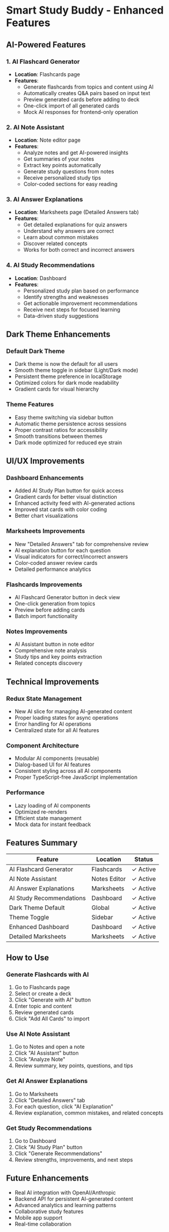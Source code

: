 # Smart Study Buddy - Enhanced Features

## AI-Powered Features

### 1. AI Flashcard Generator
- **Location**: Flashcards page
- **Features**:
  - Generate flashcards from topics and content using AI
  - Automatically creates Q&A pairs based on input text
  - Preview generated cards before adding to deck
  - One-click import of all generated cards
  - Mock AI responses for frontend-only operation

### 2. AI Note Assistant
- **Location**: Note editor page
- **Features**:
  - Analyze notes and get AI-powered insights
  - Get summaries of your notes
  - Extract key points automatically
  - Generate study questions from notes
  - Receive personalized study tips
  - Color-coded sections for easy reading

### 3. AI Answer Explanations
- **Location**: Marksheets page (Detailed Answers tab)
- **Features**:
  - Get detailed explanations for quiz answers
  - Understand why answers are correct
  - Learn about common mistakes
  - Discover related concepts
  - Works for both correct and incorrect answers

### 4. AI Study Recommendations
- **Location**: Dashboard
- **Features**:
  - Personalized study plan based on performance
  - Identify strengths and weaknesses
  - Get actionable improvement recommendations
  - Receive next steps for focused learning
  - Data-driven study suggestions

## Dark Theme Enhancements

### Default Dark Theme
- Dark theme is now the default for all users
- Smooth theme toggle in sidebar (Light/Dark mode)
- Persistent theme preference in localStorage
- Optimized colors for dark mode readability
- Gradient cards for visual hierarchy

### Theme Features
- Easy theme switching via sidebar button
- Automatic theme persistence across sessions
- Proper contrast ratios for accessibility
- Smooth transitions between themes
- Dark mode optimized for reduced eye strain

## UI/UX Improvements

### Dashboard Enhancements
- Added AI Study Plan button for quick access
- Gradient cards for better visual distinction
- Enhanced activity feed with AI-generated actions
- Improved stat cards with color coding
- Better chart visualizations

### Marksheets Improvements
- New "Detailed Answers" tab for comprehensive review
- AI explanation button for each question
- Visual indicators for correct/incorrect answers
- Color-coded answer review cards
- Detailed performance analytics

### Flashcards Improvements
- AI Flashcard Generator button in deck view
- One-click generation from topics
- Preview before adding cards
- Batch import functionality

### Notes Improvements
- AI Assistant button in note editor
- Comprehensive note analysis
- Study tips and key points extraction
- Related concepts discovery

## Technical Improvements

### Redux State Management
- New AI slice for managing AI-generated content
- Proper loading states for async operations
- Error handling for AI operations
- Centralized state for all AI features

### Component Architecture
- Modular AI components (reusable)
- Dialog-based UI for AI features
- Consistent styling across all AI components
- Proper TypeScript-free JavaScript implementation

### Performance
- Lazy loading of AI components
- Optimized re-renders
- Efficient state management
- Mock data for instant feedback

## Features Summary

| Feature | Location | Status |
|---------|----------|--------|
| AI Flashcard Generator | Flashcards | ✓ Active |
| AI Note Assistant | Notes Editor | ✓ Active |
| AI Answer Explanations | Marksheets | ✓ Active |
| AI Study Recommendations | Dashboard | ✓ Active |
| Dark Theme Default | Global | ✓ Active |
| Theme Toggle | Sidebar | ✓ Active |
| Enhanced Dashboard | Dashboard | ✓ Active |
| Detailed Marksheets | Marksheets | ✓ Active |

## How to Use

### Generate Flashcards with AI
1. Go to Flashcards page
2. Select or create a deck
3. Click "Generate with AI" button
4. Enter topic and content
5. Review generated cards
6. Click "Add All Cards" to import

### Use AI Note Assistant
1. Go to Notes and open a note
2. Click "AI Assistant" button
3. Click "Analyze Note"
4. Review summary, key points, questions, and tips

### Get AI Answer Explanations
1. Go to Marksheets
2. Click "Detailed Answers" tab
3. For each question, click "AI Explanation"
4. Review explanation, common mistakes, and related concepts

### Get Study Recommendations
1. Go to Dashboard
2. Click "AI Study Plan" button
3. Click "Generate Recommendations"
4. Review strengths, improvements, and next steps

## Future Enhancements

- Real AI integration with OpenAI/Anthropic
- Backend API for persistent AI-generated content
- Advanced analytics and learning patterns
- Collaborative study features
- Mobile app support
- Real-time collaboration

